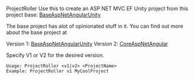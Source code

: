  ProjectRoller
Use this to create an ASP NET MVC EF Unity project from this project base: [BaseAspNetAngularUnity](http://wbsimms.github.io/BaseAspNetAngularUnity)

The base project has alot of opinionated stuff in it. You can find out more about the base project at 

Version 1: [BaseAspNetAngularUnity](http://wbsimms.github.io/BaseAspNetAngularUnity)
Version 2: [CoreAspNetAngular](http://github.com/wbsimms/CoreAspNetAngular)

Specify V1 or V2 for the desired version.

```
Usage: ProjectRoller <v1|v2> <ProjectName>
Example: ProjectRoller v1 MyCoolProject

